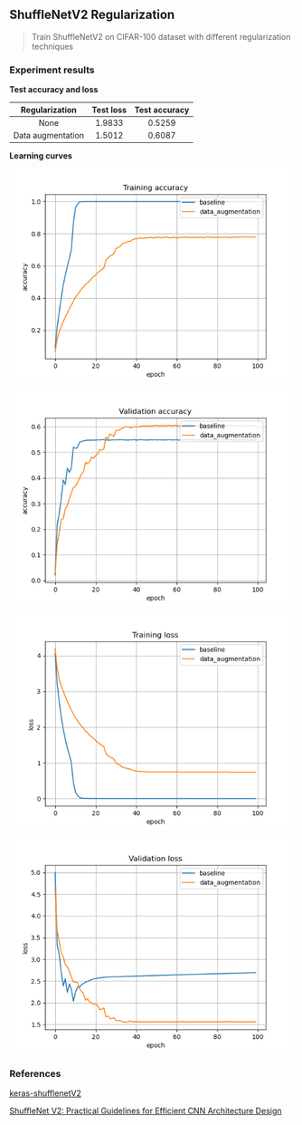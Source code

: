 ## ShuffleNetV2 Regularization
> Train ShuffleNetV2 on CIFAR-100 dataset with different regularization techniques

### Experiment results

**Test accuracy and loss**

|  Regularization   | Test loss | Test accuracy |
|:-----------------:|:---------:|:-------------:|
|       None        |  1.9833   |    0.5259     |
| Data augmentation |  1.5012   |    0.6087     |

**Learning curves**

![train_acc](./training_accuracy.png)

![val_acc](./validation_accuracy.png)

![train_loss](./training_loss.png)

![val_loss](./validation_loss.png)

### References
[keras-shufflenetV2](https://github.com/opconty/keras-shufflenetV2)


[ShuffleNet V2: Practical Guidelines for Efficient CNN Architecture Design](https://arxiv.org/abs/1807.11164)